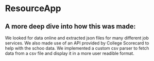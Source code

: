 # ResourceApp

## A more deep dive into how this was made:
We looked for data online and extracted json files for many different job services. 
We also made use of an API provided by College Scorecard to help with the schoo data.
We implemented a custom csv parser to fetch data from a csv file and display it in a
more user readible format.
